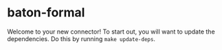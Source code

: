 # baton-formal
Welcome to your new connector! To start out, you will want to update the dependencies.
Do this by running `make update-deps`.
